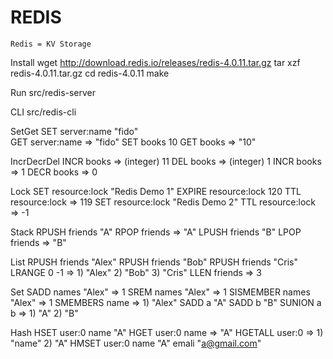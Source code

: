 

REDIS
=====
	Redis = KV Storage

Install
	wget http://download.redis.io/releases/redis-4.0.11.tar.gz
	tar xzf redis-4.0.11.tar.gz
	cd redis-4.0.11
	make

Run
	src/redis-server

CLI
	src/redis-cli

SetGet
	SET server:name "fido"	
	GET server:name => "fido"
	SET books 10
	GET books => "10"

IncrDecrDel
	INCR books => (integer) 11
	DEL books => (integer) 1
	INCR books => 1	
	DECR books => 0

Lock
  	SET resource:lock "Redis Demo 1"
    EXPIRE resource:lock 120
    TTL resource:lock => 119
    SET resource:lock "Redis Demo 2"
    TTL resource:lock => -1

Stack
	RPUSH friends "A"
	RPOP friends => "A"
	LPUSH friends "B"
	LPOP friends => "B"

List
	RPUSH friends "Alex"
	RPUSH friends "Bob"
	RPUSH friends "Cris"
	LRANGE 0 -1 => 1) "Alex" 2) "Bob" 3) "Cris"
	LLEN friends => 3

Set
	SADD names "Alex" => 1
	SREM names "Alex" => 1
	SISMEMBER names "Alex" => 1
	SMEMBERS name => 1) "Alex"
	SADD a "A"
	SADD b "B"
	SUNION a b => 1) "A" 2) "B"
 
 Hash
 	HSET user:0 name "A"
 	HGET user:0 name => "A"
 	HGETALL user:0
	=>	1) "name"
		2) "A"
	HMSET user:0 name "A" emali "a@gmail.com"
